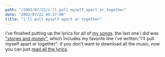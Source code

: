 ```yaml
---
path: "/2003/07/22/i'll_pull_myself_apart_or_together" 
date: "2003/07/22 05:27:08" 
title: "i'll pull myself apart or together" 
---
```

<p>i've finished putting up the lyrics for all of <a href="http://music.randomchaos.com/">my songs</a>. the last one i did was <a href="http://www.randomchaos.com/document.php?source=lyrics/stories_and_money">"stories and money"</a>, which includes my favorite line i've written:<q>i'll pull myself apart or together</q>. if you don't want to download all the music, now you can just <a href="http://www.randomchaos.com/document.php">read all the lyrics</a>.</p>